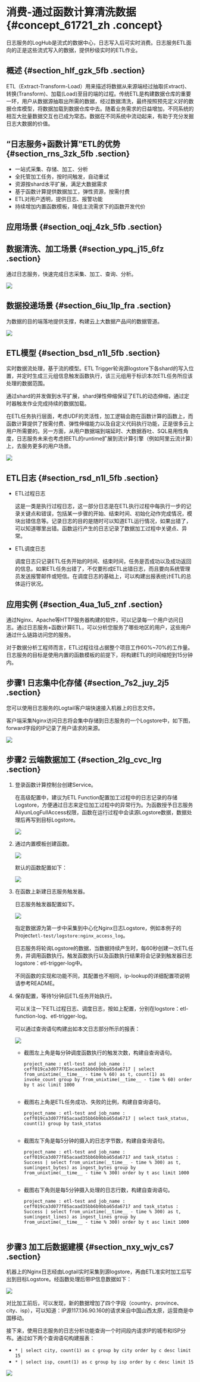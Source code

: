 # 消费-通过函数计算清洗数据 {#concept_61721_zh .concept}

日志服务的LogHub是流式的数据中心，日志写入后可实时消费。日志服务ETL面向的正是这些流式写入的数据，提供秒级实时的ETL作业。

## 概述 {#section_hlf_gzk_5fb .section}

ETL（Extract-Transform-Load）用来描述将数据从来源端经过抽取\(Extract\)、转换\(Transform\)、加载\(Load\)至目的端的过程。传统ETL是构建数据仓库的重要一环，用户从数据源抽取出所需的数据，经过数据清洗，最终按照预先定义好的数据仓库模型，将数据加载到数据仓库中去。随着业务需求的日益增加，不同系统的相互大批量数据交互也已成为常态。数据在不同系统中流动起来，有助于充分发掘日志大数据的价值。

## “日志服务+函数计算”ETL的优势 {#section_rns_3zk_5fb .section}

-   一站式采集、存储、加工、分析
-   全托管加工任务，按时间触发，自动重试
-   资源按shard水平扩展，满足大数据需求
-   基于函数计算提供数据加工，弹性资源，按需付费
-   ETL对用户透明，提供日志、报警功能
-   持续增加内置函数模板，降低主流需求下的函数开发代价

## 应用场景 {#section_oqj_4zk_5fb .section}

## 数据清洗、加工场景 {#section_ypq_j15_6fz .section}

通过日志服务，快速完成日志采集、加工、查询、分析。

![](http://static-aliyun-doc.oss-cn-hangzhou.aliyuncs.com/assets/img/13202/156819676332403_zh-CN.png)

## 数据投递场景 {#section_6iu_1lp_fra .section}

为数据的目的端落地提供支撑，构建云上大数据产品间的数据管道。

![](http://static-aliyun-doc.oss-cn-hangzhou.aliyuncs.com/assets/img/13202/156819676332404_zh-CN.png)

## ETL模型 {#section_bsd_n1l_5fb .section}

实时数据流处理，基于流的模型。ETL Trigger轮询源logstore下各shard的写入位置，并定时生成三元组信息触发函数执行，该三元组用于标识本次ETL任务所应该处理的数据范围。

通过shard的并发做到水平扩展，shard弹性伸缩保证了ETL的动态伸缩，通过定时器触发作业完成持续的数据加载。

在ETL任务执行层面，考虑UDF的灵活性，加工逻辑会跑在函数计算的函数上，而函数计算提供了按需付费、弹性伸缩能力以及自定义代码执行功能，正是很多云上用户所需要的。另一方面，从用户数据端到端延时、大数据吞吐、SQL易用性角度，日志服务未来也考虑把ETL的runtime扩展到流计算引擎（例如阿里云流计算）上，去服务更多的用户场景。

![](http://static-aliyun-doc.oss-cn-hangzhou.aliyuncs.com/assets/img/13202/156819676332405_zh-CN.png)

## ETL日志 {#section_rsd_n1l_5fb .section}

-   ETL过程日志

    这是一类是执行过程日志，这一部分日志是在ETL执行过程中每执行一步的记录关键点和错误，包括某一步骤的开始、结束时间、初始化动作完成情况，模块出错信息等。记录日志的目的是随时可以知道ETL运行情况，如果出错了，可以知道哪里出错。函数运行产生的日志记录了数据加工过程中关键点、异常。

-   ETL调度日志

    调度日志只记录ETL任务开始的时间、结束时间，任务是否成功以及成功返回的信息。如果ETL任务出错了，不仅要形成ETL出错日志，而且要向系统管理员发送报警邮件或短信。在调度日志的基础上，可以构建出报表统计ETL的总体运行状况。


## 应用实例 {#section_4ua_1u5_znf .section}

通过Nginx、Apache等HTTP服务器构建的软件，可以记录每一个用户访问日志。通过日志服务+函数计算ETL，可以分析您服务了哪些地区的用户，这些用户通过什么链路访问您的服务。

对于数据分析工程师而言，ETL过程往往占据整个项目工作60%~70%的工作量。日志服务的目标是使用内置的函数模板的前提下，将构建ETL的时间缩短到15分钟内。

## 步骤1 日志集中化存储 {#section_7s2_juy_2j5 .section}

您可以使用日志服务的Logtail客户端快速接入机器上的日志文件。

客户端采集Nginx访问日志将会集中存储到日志服务的一个Logstore中，如下图，forward字段的IP记录了用户请求的来源。

![](http://static-aliyun-doc.oss-cn-hangzhou.aliyuncs.com/assets/img/13202/156819676332406_zh-CN.png)

## 步骤2 云端数据加工 {#section_2lg_cvc_lrg .section}

1.  登录函数计算控制台创建Service。

    在高级配置中，建议为ETL Function配置加工过程中的日志记录的存储Logstore，方便通过日志来定位加工过程中的异常行为。为函数授予日志服务AliyunLogFullAccess权限，函数在运行过程中会读源Logstore数据，数据处理后再写到目标Logstore。

    ![](http://static-aliyun-doc.oss-cn-hangzhou.aliyuncs.com/assets/img/13202/156819676332407_zh-CN.png)

2.  通过内置模板创建函数。

    ![](http://static-aliyun-doc.oss-cn-hangzhou.aliyuncs.com/assets/img/13202/156819676332408_zh-CN.png)

    默认的函数配置如下：

    ![](http://static-aliyun-doc.oss-cn-hangzhou.aliyuncs.com/assets/img/13202/156819676432409_zh-CN.png)

3.  在函数上新建日志服务触发器。

    日志服务触发器配置如下。

    ![](http://static-aliyun-doc.oss-cn-hangzhou.aliyuncs.com/assets/img/13202/156819676432410_zh-CN.png)

    指定数据源为第一步中采集到中心化Nginx日志Logstore，例如本例子的Project`etl-test/logstore:nginx_access_log`。

    日志服务将轮询Logstore的数据，当数据持续产生时，每60秒创建一次ETL任务，并调用函数执行。触发函数执行以及函数执行结果将会记录到触发器日志logstore：etl-trigger-log中。

    不同函数的实现和功能不同，其配置也不相同，ip-lookup的详细配置项说明请参考README。

4.  保存配置，等待1分钟后ETL任务开始执行。

    可以关注一下ETL过程日志、调度日志，按如上配置，分别在logstore：etl-function-log、etl-trigger-log。

    可以通过查询语句构建出如本文日志部分所示的报表：

    ![](http://static-aliyun-doc.oss-cn-hangzhou.aliyuncs.com/assets/img/13202/156819676432411_zh-CN.png)

    -   截图左上角是每分钟调度函数执行的触发次数，构建自查询语句。

        ``` {#codeblock_p96_4za_jza}
        project_name : etl-test and job_name : ceff019ca3d077f85acaad35bb6b9bba65da6717 | select from_unixtime(__time__ - time % 60) as t, count(1) as invoke_count group by from_unixtime(__time__ - time % 60) order by t asc limit 1000
        							
        ```

    -   截图右上角是ETL任务成功、失败的比例，构建自查询语句。

        ``` {#codeblock_t7s_60n_7u2}
        project_name : etl-test and job_name : ceff019ca3d077f85acaad35bb6b9bba65da6717 | select task_status, count(1) group by task_status
        							
        ```

    -   截图左下角是每5分钟的摄入的日志字节数，构建自查询语句。

        ``` {#codeblock_tg6_53j_uz1}
        project_name : etl-test and job_name : ceff019ca3d077f85acaad35bb6b9bba65da6717 and task_status : Success | select from_unixtime(__time__ - time % 300) as t, sum(ingest_bytes) as ingest_bytes group by from_unixtime(__time__ - time % 300) order by t asc limit 1000
        							
        ```

    -   截图右下角则是每5分钟摄入处理的日志行数，构建自查询语句。

        ``` {#codeblock_9bi_b0g_6e8}
        project_name : etl-test and job_name : ceff019ca3d077f85acaad35bb6b9bba65da6717 and task_status : Success | select from_unixtime(__time__ - time % 300) as t, sum(ingest_lines) as ingest_lines group by from_unixtime(__time__ - time % 300) order by t asc limit 1000
        							
        ```


## 步骤3 加工后数据建模 {#section_nxy_wjv_cs7 .section}

机器上的Nginx日志经由Logtail实时采集到源logstore，再由ETL准实时加工后写出到目标Logstore。经函数处理后带IP信息数据如下：

![](http://static-aliyun-doc.oss-cn-hangzhou.aliyuncs.com/assets/img/13202/156819676432412_zh-CN.png)

对比加工前后，可以发现，新的数据增加了四个字段（country、province、city、isp），可以知道：IP源117.136.90.160的请求来自中国山西太原，运营商是中国移动。

接下来，使用日志服务的日志分析功能查询一个时间段内请求IP的城市和ISP分布。通过如下两个查询语句构建报表：

-   `* | select city, count(1) as c group by city order by c desc limit 15`
-   `* | select isp, count(1) as c group by isp order by c desc limit 15`

![](http://static-aliyun-doc.oss-cn-hangzhou.aliyuncs.com/assets/img/13202/156819676432413_zh-CN.png)

